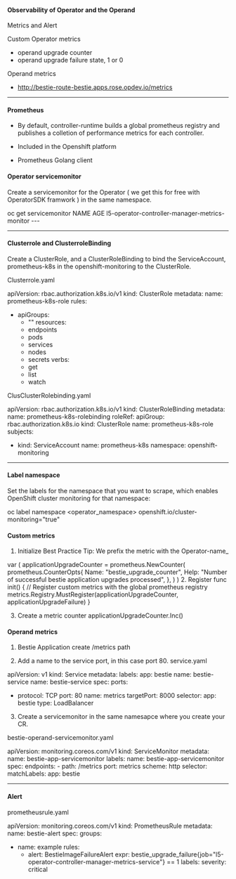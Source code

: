 #### Observability of Operator and the Operand

Metrics and Alert

Custom Operator metrics
- operand upgrade counter
- operand upgrade failure state, 1 or 0

Operand metrics
- http://bestie-route-bestie.apps.rose.opdev.io/metrics

---
#### Prometheus

- By default, controller-runtime builds a global prometheus registry and publishes a colletion of performance metrics for each controller.
 
- Included in the Openshift platform

- Prometheus Golang client 

#### Operator servicemonitor

Create a servicemonitor for the Operator ( we get this for free with OperatorSDK framwork ) in the same namespace.

oc get servicemonitor
NAME                                             AGE
l5-operator-controller-manager-metrics-monitor   ---

---
#### Clusterrole and ClusterroleBinding

Create a ClusterRole, and a ClusterRoleBinding to bind the ServiceAccount, prometheus-k8s in the openshift-monitoring to the ClusterRole.

Clusterrole.yaml

apiVersion: rbac.authorization.k8s.io/v1
kind: ClusterRole
metadata:
  name: prometheus-k8s-role 
rules:
  - apiGroups:
      - ""
    resources:
      - endpoints
      - pods
      - services
      - nodes
      - secrets
    verbs:
      - get
      - list
      - watch


ClusClusterRolebinding.yaml

apiVersion: rbac.authorization.k8s.io/v1
kind: ClusterRoleBinding
metadata:
  name: prometheus-k8s-rolebinding
roleRef:
  apiGroup: rbac.authorization.k8s.io
  kind: ClusterRole
  name: prometheus-k8s-role
subjects:
  - kind: ServiceAccount
    name: prometheus-k8s
    namespace: openshift-monitoring
---

#### Label namespace

Set the labels for the namespace that you want to scrape, which enables OpenShift cluster monitoring for that namespace:

oc label namespace <operator_namespace> openshift.io/cluster-monitoring="true"

#### Custom metrics

1. Initialize
Best Practice Tip: We prefix the metric with the Operator-name_

var (
	applicationUpgradeCounter = prometheus.NewCounter(
		prometheus.CounterOpts{
			Name: "bestie_upgrade_counter",
			Help: "Number of successful bestie application upgrades processed",
		},
	)
)
2. Register
func init() {
	// Register custom metrics with the global prometheus registry
	metrics.Registry.MustRegister(applicationUpgradeCounter, applicationUpgradeFailure)
}

3. Create a metric counter
applicationUpgradeCounter.Inc()

#### Operand metrics

1. Bestie Application create /metrics path

2. Add a name to the service port, in this case port 80.
service.yaml

apiVersion: v1
kind: Service
metadata:
  labels:
    app: bestie
    name: bestie-service
  name: bestie-service
spec:
  ports:
  - protocol: TCP
    port: 80
    name: metrics
    targetPort: 8000
  selector:
    app: bestie
  type: LoadBalancer

3. Create a servicemonitor in the same namesapce where you create your CR.

bestie-operand-servicemonitor.yaml

apiVersion: monitoring.coreos.com/v1
kind: ServiceMonitor
metadata:
  name: bestie-app-servicemonitor
  labels:
    name: bestie-app-servicemonitor
spec:
  endpoints:
    - path: /metrics
      port: metrics
      scheme: http
  selector:
    matchLabels:
      app: bestie

---

#### Alert


prometheusrule.yaml

apiVersion: monitoring.coreos.com/v1
kind: PrometheusRule
metadata:
  name: bestie-alert
spec:
  groups:
  - name: example
    rules:
    - alert: BestieImageFailureAlert
      expr: bestie_upgrade_failure{job="l5-operator-controller-manager-metrics-service"} == 1
      labels:
        severity: critical